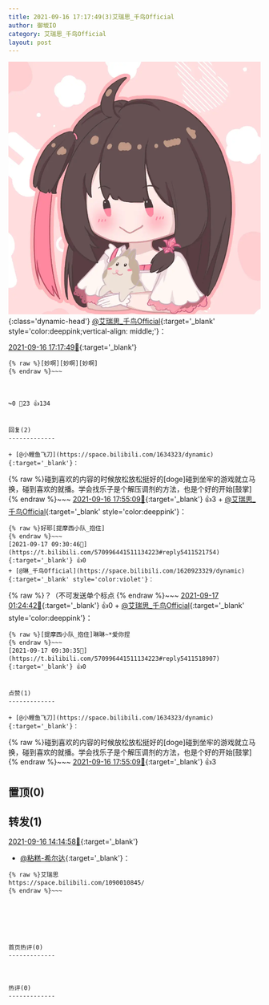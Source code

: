 ```yaml
---
title: 2021-09-16 17:17:49(3)艾瑞思_千鸟Official
author: 御坂IO
category: 艾瑞思_千鸟Official
layout: post
---
```


![img](/images/7e08840c56f251de28bdf766b647bd5fe9a5d50a.jpg){:class='dynamic-head'}
[@艾瑞思_千鸟Official](https://space.bilibili.com/1090010845/dynamic){:target='_blank' style='color:deeppink;vertical-align: middle;'}：

[2021-09-16 17:17:49🔗](https://t.bilibili.com/570996441511134223){:target='_blank'}

~~~
{% raw %}[妙啊][妙啊][妙啊]
{% endraw %}~~~



↪️0 💬23 👍134


回复(2)
-------------

+ [@小鲤鱼飞刀](https://space.bilibili.com/1634323/dynamic){:target='_blank'}：
~~~
{% raw %}碰到喜欢的内容的时候放松放松挺好的[doge]碰到坐牢的游戏就立马换，碰到喜欢的就播。学会找乐子是个解压调剂的方法，也是个好的开始[鼓掌]
{% endraw %}~~~
[2021-09-16 17:55:09🔗](https://t.bilibili.com/570996441511134223#reply5408055199){:target='_blank'} 👍3
    + [@艾瑞思_千鸟Official](https://space.bilibili.com/1090010845/dynamic){:target='_blank' style='color:deeppink'}：
~~~
{% raw %}好耶[提摩西小队_抱住]
{% endraw %}~~~
[2021-09-17 09:30:46🔗](https://t.bilibili.com/570996441511134223#reply5411521754){:target='_blank'} 👍0
+ [@琳_千鸟Official](https://space.bilibili.com/1620923329/dynamic){:target='_blank' style='color:violet'}：
~~~
{% raw %}？（不可发送单个标点
{% endraw %}~~~
[2021-09-17 01:24:42🔗](https://t.bilibili.com/570996441511134223#reply5410715771){:target='_blank'} 👍0
    + [@艾瑞思_千鸟Official](https://space.bilibili.com/1090010845/dynamic){:target='_blank' style='color:deeppink'}：
~~~
{% raw %}[提摩西小队_抱住]琳琳~*爱你捏
{% endraw %}~~~
[2021-09-17 09:30:35🔗](https://t.bilibili.com/570996441511134223#reply5411518907){:target='_blank'} 👍0


点赞(1)
-------------

+ [@小鲤鱼飞刀](https://space.bilibili.com/1634323/dynamic){:target='_blank'}：
~~~
{% raw %}碰到喜欢的内容的时候放松放松挺好的[doge]碰到坐牢的游戏就立马换，碰到喜欢的就播。学会找乐子是个解压调剂的方法，也是个好的开始[鼓掌]
{% endraw %}~~~
[2021-09-16 17:55:09🔗](https://t.bilibili.com/570996441511134223#reply5408055199){:target='_blank'} 👍3


置顶(0)
-------------



转发(1)
-------------

[2021-09-16 14:14:58🔗](https://t.bilibili.com/570949321423592628){:target='_blank'}
+ [@粘糕-希尔达](https://space.bilibili.com/174003280/dynamic){:target='_blank'}：
~~~
{% raw %}艾瑞思
https://space.bilibili.com/1090010845/
{% endraw %}~~~






首页热评(0)
-------------



热评(0)
-------------



